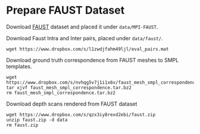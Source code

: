 # Prepare FAUST Dataset

Download [FAUST](http://faust.is.tue.mpg.de/) dataset and placed it under `data/MPI-FAUST`.

Download Faust Intra and Inter pairs, placed under `data/faust/`.
```
wget https://www.dropbox.com/s/l1zwdjfahm49ljl/eval_pairs.mat
```

Download ground truth correspondence from FAUST meshes to SMPL templates.
```
wget https://www.dropbox.com/s/nvhqg5v7j1i1x6v/faust_mesh_smpl_correspondence.tar.bz2
tar xjvf faust_mesh_smpl_correspondence.tar.bz2
rm faust_mesh_smpl_correspondence.tar.bz2
```

Download depth scans rendered from FAUST dataset 
```
wget https://www.dropbox.com/s/qzx3iy8rexd2ebi/faust.zip
unzip faust.zip -d data
rm faust.zip
```
